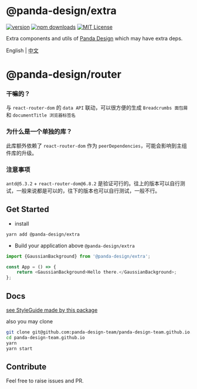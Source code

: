 # @panda-design/extra

[![version](https://img.shields.io/npm/v/@panda-design/extra.svg?style=flat-square)](http://npm.im/@panda-design/extra)
[![npm downloads](https://img.shields.io/npm/dm/@panda-design/extra.svg?style=flat-square)](https://www.npmjs.com/package/@panda-design/extra)
[![MIT License](https://img.shields.io/npm/l/@panda-design/extra.svg?style=flat-square)](http://opensource.org/licenses/MIT)

Extra components and utils of [Panda Design](https://github.com/panda-design-team/components) which may have extra deps.

English | [中文](https://github.com/panda-design-team/extra/blob/main/docs/README-zh_CN.md)

# @panda-design/router

### 干嘛的？

与 `react-router-dom` 的 `data API` 联动，可以很方便的生成 `Breadcrumbs 面包屑` 和 `documentTitle 浏览器标签名`

### 为什么是一个单独的库？

此库额外依赖了 `react-router-dom` 作为 `peerDependencies`，可能会影响到主组件库的升级。

### 注意事项

`antd@5.3.2` + `react-router-dom@6.8.2` 是验证可行的。往上的版本可以自行测试，一般来说都是可以的，往下的版本也可以自行测试，一般不行。

## Get Started

- install

```bash
yarn add @panda-design/extra
```

- Build your application above `@panda-design/extra`

```typescript jsx
import {GaussianBackground} from '@panda-design/extra';

const App = () => {
    return <GaussianBackground>Hello there.</GaussianBackground>;
};
```

## Docs

[see StyleGuide made by this package](https://panda-design-team.github.io/)

also you may clone

```bash
git clone git@github.com:panda-design-team/panda-design-team.github.io.git
cd panda-design-team.github.io
yarn
yarn start
```

## Contribute

Feel free to raise issues and PR.
